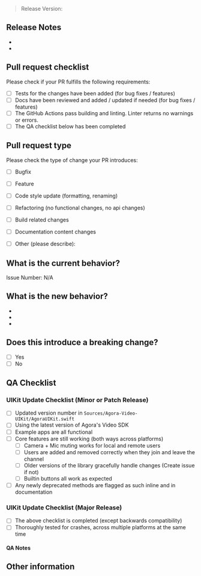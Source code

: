 <!-- Please refer to our contributing documentation for any questions on submitting a pull request, or let us know here if you need any help: https://github.com/AgoraIO-Community/VideoUIKit-macOS/blob/main/CONTRIBUTING.md -->

> Release Version:

## Release Notes

-
-

## Pull request checklist

Please check if your PR fulfills the following requirements:
- [ ] Tests for the changes have been added (for bug fixes / features)
- [ ] Docs have been reviewed and added / updated if needed (for bug fixes / features)
- [ ] The GitHub Actions pass building and linting. Linter returns no warnings or errors.
- [ ] The QA checklist below has been completed

## Pull request type

<!-- Please do not submit updates to dependencies unless it fixes an issue. --> 

<!-- Please try to limit your pull request to one type, submit multiple pull requests if needed. --> 

Please check the type of change your PR introduces:
- [ ] Bugfix
- [ ] Feature
- [ ] Code style update (formatting, renaming)
- [ ] Refactoring (no functional changes, no api changes)
- [ ] Build related changes
- [ ] Documentation content changes
- [ ] Other (please describe): 


## What is the current behavior?
<!-- Please describe the current behavior that you are modifying, or link to a relevant issue. -->

Issue Number: N/A


## What is the new behavior?
<!-- Please describe the behavior or changes that are being added by this PR. -->

-
-
-

## Does this introduce a breaking change?

- [ ] Yes
- [ ] No

<!-- If this introduces a breaking change, please describe the impact and migration path for existing applications below. -->

<!-- If no code has changed, remove this section -->
## QA Checklist

### UIKit Update Checklist (Minor or Patch Release)

- [ ] Updated version number in `Sources/Agora-Video-UIKit/AgoraUIKit.swift`
- [ ] Using the latest version of Agora's Video SDK
- [ ] Example apps are all functional
- [ ] Core features are still working (both ways across platforms)
	- [ ] Camera + Mic muting works for local and remote users
	- [ ] Users are added and removed correctly when they join and leave the channel
	- [ ] Older versions of the library gracefully handle changes (Create issue if not)
	- [ ] Builtin buttons all work as expected
- [ ] Any newly deprecated methods are flagged as such inline and in documentation

<!-- Remove the next section if not applicable -->

### UIKit Update Checklist (Major Release)

- [ ] The above checklist is completed (except backwards compatibility)
- [ ] Thoroughly tested for crashes, across multiple platforms at the same time

#### QA Notes

## Other information

<!-- Any other information that is important to this PR such as screenshots of how the component looks before and after the change. -->